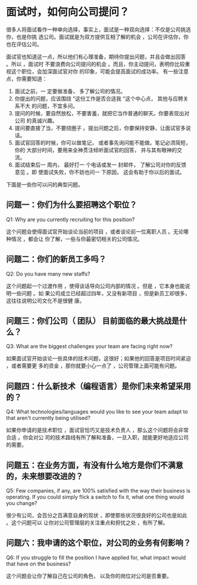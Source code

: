 # ⾯试时，如何向公司提问？


很多人将面试看作一种单向选择，事实上，面试是一种双向选择：不仅是公司挑选你，也是你挑 选公司。⾯试就是为双⽅提供互相了解的机会 ，公司在评估你，你也在评估公司。

⾯试官也知道这⼀点，所以他们有⼼理准备，期待你提出问题，并且会做出回答 。所以 ，⾯试时 不要浪费向公司提问的机会 。⽽且，你主动提问，表明你⽐较重视这个职位，会加深⾯试官对你 的印象，可能会提⾼⾯试的成功率。
有⼀些注意点，你需要知道：


1. ⾯试之前，⼀ 定要做准备， 多了解公司的情况。
2. 你提出的问题，应该围绕 "这份⼯作是否合适我 "这个中⼼点， 其他与应聘关系不⼤ 的问题，不宜多问。
3. 提问的时候，要⾃然放松，不要害羞，就把它当作普通的聊天。你要表现出对公司 的真诚兴趣。
4. 提问要直接了当，不要绕圈⼦ 。提出问题之后，你要保持安静，让⾯试官多说话。
5. ⾯试官回答的时候，你可以做笔记， 或者事先询问能不能做。笔记必须简短，你的 ⼤部分时间，要⽤来全神贯注倾听⾯试官的回答， 并与其有眼神的交流。
6. ⾯试结束后⼀ 周内， 最好打⼀ 个电话或发⼀ 封邮件， 了解公司对你的反馈意⻅ 。即 使⾯试失败，你不妨也问⼀ 下原因， 这会有助于你以后的⾯试。

下⾯是⼀些你可以问的典型问题。

## 问题一：你们为什么要招聘这个职位？

Q1: Why are you currently recruiting for this position?

这个问题会使得⾯试官开始谈论当前的项⽬ ，或者谈论前⼀位离职⼈员 。⽆论哪种情况 ，都会让 你了解，⼀些与你最密切相关的公司情况。

## 问题二：你们的新员工多吗？

Q2: Do you have many new staffs?

这个问题起⼀个过渡作⽤ ，使得谈话导向公司内部的情况 。但是 ，它本⾝也能说明⼀些问题 。如 果公司成⽴已经超过四年，又没有新项⽬ ，但是新员⼯却很多，这往往说明公司⽂化不是很健
康。

## 问题三：你们公司（ 团队） 目前面临的最大挑战是什么？

Q3: What are the biggest challenges your team are facing right now?

如果⾯试官开始谈论⼀些具体的技术问题，这很好；如果他的回答是项⽬时间紧迫 ，或者需要更 多的资⾦ ，那你就要⼩⼼⼀点了 ，公司管理上⾯可能有问题。

## 问题四：什么新技术（编程语言）是你们未来希望采用的？

Q4: What technologies/languages would you like to see your team adapt to that aren't currently being utilised?

如果你申请的是技术职位 ，⾯试官恰巧又是技术负责⼈ ，那么这个问题将会⾮常合适 。你会对公 司的技术路线有所了解和准备，⼀旦⼊职，就能更好地适应公司的需要。

## 问题五：在业务方面，有没有什么地方是你们不满意的，未来想要改进的？

Q5: Few companies, if any, are 100% satisfied with the way their business is operating. If you could simply flick a switch to fix it, what one thing would you change?

很少有公司，会百分之百满意⾃⾝的现状 ，即使那些状况很良好的公司也是如此 。这个问题可以 让你对公司管理层的关注重点和担忧之处 ，有所了解。

## 问题六：我申请的这个职位，对公司的业务有何影响？

Q6: If you struggle to fill the position I have applied for, what impact would that have on the business?

这个问题会让你了解⾃⼰在公司的⾓⾊， 以及你的岗位对公司是否重要。